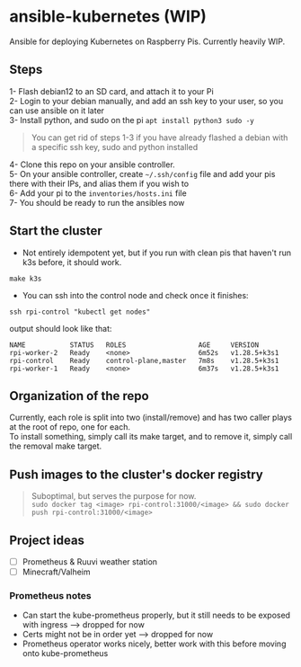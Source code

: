# ansible-kubernetes (WIP)
Ansible for deploying Kubernetes on Raspberry Pis. Currently heavily WIP.

## Steps
1- Flash debian12 to an SD card, and attach it to your Pi  
2- Login to your debian manually, and add an ssh key to your user, so you can use ansible on it later  
3- Install python, and sudo on the pi `apt install python3 sudo -y` 
> You can get rid of steps 1-3 if you have already flashed a debian with a specific ssh key, sudo and python installed

4- Clone this repo on your ansible controller.  
5- On your ansible controller, create `~/.ssh/config` file and add your pis there with their IPs, and alias them if you wish to    
6- Add your pi to the `inventories/hosts.ini` file  
7- You should be ready to run the ansibles now  

## Start the cluster
- Not entirely idempotent yet, but if you run with clean pis that haven't run k3s before, it should work.  
```shell
make k3s
```

- You can ssh into the control node and check once it finishes:  
```shell
ssh rpi-control "kubectl get nodes"
```  
output should look like that:  
```
NAME           STATUS   ROLES                  AGE     VERSION
rpi-worker-2   Ready    <none>                 6m52s   v1.28.5+k3s1
rpi-control    Ready    control-plane,master   7m8s    v1.28.5+k3s1
rpi-worker-1   Ready    <none>                 6m37s   v1.28.5+k3s1
```
## Organization of the repo
Currently, each role is split into two (install/remove) and has two caller plays at the root of repo, one for each.  
To install something, simply call its make target, and to remove it, simply call the removal make target.

## Push images to the cluster's docker registry
> Suboptimal, but serves the purpose for now.  
```sudo docker tag <image> rpi-control:31000/<image> && sudo docker push rpi-control:31000/<image>```

## Project ideas
- [ ] Prometheus & Ruuvi weather station
- [ ] Minecraft/Valheim

### Prometheus notes
- Can start the kube-prometheus properly, but it still needs to be exposed with ingress --> dropped for now
- Certs might not be in order yet --> dropped for now
- Prometheus operator works nicely, better work with this before moving onto kube-prometheus